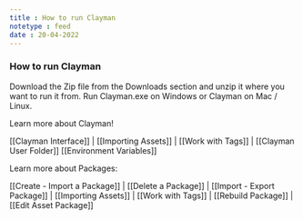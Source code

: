 ```yaml
---
title : How to run Clayman
notetype : feed
date : 20-04-2022
---
```

### How to run Clayman


Download the Zip file from the Downloads section and unzip it where you want to run it from.
Run Clayman.exe on Windows or Clayman on Mac / Linux.



Learn more about Clayman!

[[Clayman Interface]] | 
[[Importing Assets]] | 
[[Work with Tags]] | 
[[Clayman User Folder]]
[[Environment Variables]]


Learn more about Packages:

[[Create - Import a Package]] | 
[[Delete a Package]] | 
[[Import - Export Package]] | 
[[Importing Assets]] | 
[[Work with Tags]] | 
[[Rebuild Package]] | 
[[Edit Asset Package]] 